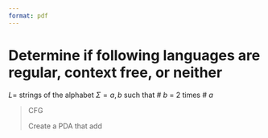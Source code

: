```yaml
---
format: pdf
---
```


# Determine if following languages are regular, context free, or neither
$L=$ strings of the alphabet $\Sigma= a,b$ such that # $b$ = 2 times # $a$ 

> CFG
>
> Create a PDA that add
